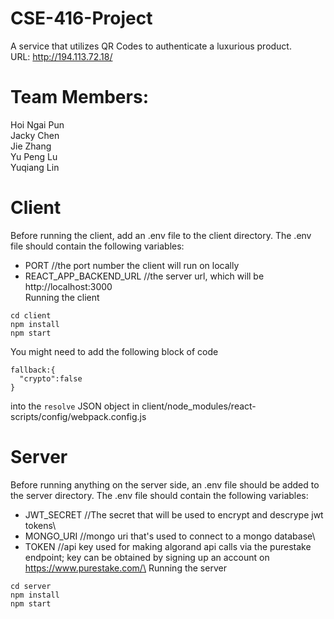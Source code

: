 # CSE-416-Project

A service that utilizes QR Codes to authenticate a luxurious product.\
URL: http://194.113.72.18/

# Team Members:
Hoi Ngai Pun\
Jacky Chen\
Jie Zhang\
Yu Peng Lu\
Yuqiang Lin

# Client
Before running the client, add an .env file to the client directory. The .env file should contain the following variables:
- PORT //the port number the client will run on locally
- REACT_APP_BACKEND_URL //the server url, which will be http://localhost:3000\
Running the client
```
cd client
npm install
npm start
```
You might need to add the following block of code
```
fallback:{
  "crypto":false
}
```
into the ```resolve``` JSON object in client/node_modules/react-scripts/config/webpack.config.js
# Server
Before running anything on the server side, an .env file should be added to the server directory. The .env file should contain the following variables:
- JWT_SECRET //The secret that will be used to encrypt and descrype jwt tokens\
- MONGO_URI //mongo uri that's used to connect to a mongo database\
- TOKEN //api key used for making algorand api calls via the purestake endpoint; key can be obtained by signing up an account on https://www.purestake.com/\
Running the server
```
cd server
npm install
npm start
```
